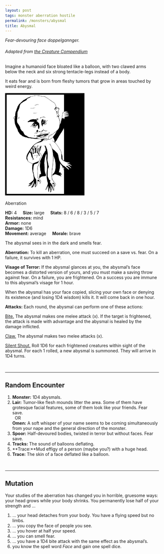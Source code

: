 ```yaml
---
layout: post
tags: monster aberration hostile
permalink: /monsters/abysmal
title: Abysmal
---
```


*Fear-devouring face doppelgannger.*

###### Adapted from [the Creature Compendium](https://www.drivethrurpg.com/product/147588/CC1-Creature-Compendium)

Imagine a humanoid face bloated like a balloon, with two clawed arms below the neck and six strong tentacle-legs instead of a body.

It eats fear and is born from fleshy tumors that grow in areas touched by weird energy. <br>

<img src="/images/Abysmal.png" alt="Abysmal"  width="250" style="border:5px solid black">

Aberration

**HD:** 4  &nbsp; &nbsp;  **Size:** large &nbsp; &nbsp; **Stats:** 8 / 6 / 8 / 3 / 5 / 7  <br>
**Resistances:** mind <br>
**Armor:** none <br>
**Damage:** 1D6 <br>
**Movement:** average &nbsp; &nbsp; **Morale:** brave <br>

The abysmal sees in in the dark and smells fear. 

**Aberration:** To kill an aberration, one must succeed on a save vs. fear. On a failure, it survives with 1 HP.

**Visage of Terror:** If the abysmal glances at you, the abysmal’s face becomes a distorted version of yours, and you must make a saving throw against fear. On a failure, you are frightened. On a success you are immune to this abysmal’s visage for 1 hour. 

When the abysmal has your face copied, slicing your own face or denying its existence (and losing 1D4 wisdom) kills it. It will come back in one hour.

**Attacks:** Each round, the abysmal can perform one of these actions:

<ins>Bite.</ins> The abysmal makes one melee attack (x). If the target is frightened, the attack is made with advantage and the abysmal is healed by the damage inflicted.

<ins>Claw.</ins> The abysmal makes two melee attacks (x).

<ins>Silent Shout.</ins> Roll 1D6 for each frightened creatures within sight of the abysmal. For each 1 rolled, a new abysmal is summoned. They will arrive in 1D4 turns.

<br>

---

## Random Encounter

1. **Monster:** 1D4 abysmals.
1. **Lair:** Tumor-like flesh mounds litter the area. Some of them have grotesque facial features, some of them look like your friends. Fear save. <br>	&nbsp; OR <br>	**Omen:** A soft whisper of your name seems to be coming simultaneously from your nape and the general direction of the monster.
1. **Spoor:** Half-devoured bodies, twisted in terror but without faces. Fear save.
1. **Tracks:** The sound of balloons deflating.
1. **Trace:**Mud effigy of a person (maybe you?) with a huge head.
1. **Trace:** The skin of a face deflated like a balloon.

<br>

---

## Mutation

Your studies of the aberration has changed you in horrible, gruesome ways: your head grows while your body shrinks. You permanently lose half of your strength and ...

1. ... your head detaches from your body. You have a flying speed but no limbs.
1. ... you copy the face of people you see.
1. ... you hover at half your speed.
1. ... you can smell fear.
1. ... you have a 1D4 bite attack with the same effect as the abysmal’s.
1. you know the spell word *Face* and gain one spell dice.

